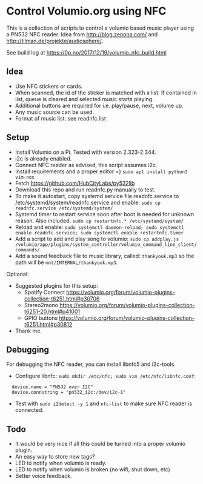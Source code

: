 # Control Volumio.org using NFC

This is a collection of scripts to control a volumio based music player using a PN532 NFC reader. Idea from http://blog.zenona.com/ and http://tilman.de/projekte/audiosphere/.

See build log at https://0p.no/2017/12/19/volumio_nfc_build.html

## Idea

* Use NFC stickers or cards.
* When scanned, the id of the sticker is matched with a list. If contained in list, queue is cleared and selected music starts playing.
* Additional buttons are required for i.e. play/pause, next, volume up.
* Any music source can be used.
* Format of music list: see readnfc.list

## Setup

* Install Volumio on a Pi. Tested with version 2.323-2.344.
* i2c is already enabled.
* Connect NFC reader as advised, this script assumes i2c.
* Install requirements and a proper editor =) `sudo apt install python3 vim-nox`
* Fetch https://github.com/HubCityLabs/py532lib
* Download this repo and run readnfc.py manually to test.
* To make it autostart, copy systemd service file readnfc.service to /etc/systemd/system/readnfc.service and enable: `sudo cp readnfc.service /etc/systemd/system/`
* Systemd timer to restart service soon after boot is needed for unknown reason. Also included. `sudo cp restartnfc.* /etc/systemd/system/`
* Reload and enable: `sudo systemctl daemon-reload; sudo systemctl enable readnfc.service; sudo systemctl enable restartnfc.timer`
* Add a script to add and play song to volumio: `sudo cp addplay.js /volumio/app/plugins/system_controller/volumio_command_line_client/commands/`
* Add a sound feedback file to music library, called: `thankyouk.mp3` so the path will be `mnt/INTERNAL/thankyouk.mp3`.

Optional:

* Suggested plugins for this setup:
  * Spotify Connect https://volumio.org/forum/volumio-plugins-collection-t6251.html#p30706
  * Stereo2mono https://volumio.org/forum/volumio-plugins-collection-t6251-20.html#p41001
  * GPIO buttons https://volumio.org/forum/volumio-plugins-collection-t6251.html#p30812
* Thank me.

## Debugging

For debugging the NFC reader, you can install libnfc5 and i2c-tools.

* Configure libnfc: `sudo mkdir /etc/nfc; sudo vim /etc/nfc/libnfc.conf`:

```
  device.name = "PN532 over I2C"
  device.connstring = "pn532_i2c:/dev/i2c-1"
```

* Test with `sudo i2detect -y 1` and `nfc-list` to make sure NFC reader is connected.

## Todo

* It would be very nice if all this could be turned into a proper volumio plugin.
* An easy way to store new tags?
* LED to notify when volumio is ready.
* LED to notify when volumio is broken (no wifi, shut down, etc)
* Better voice feedback.

